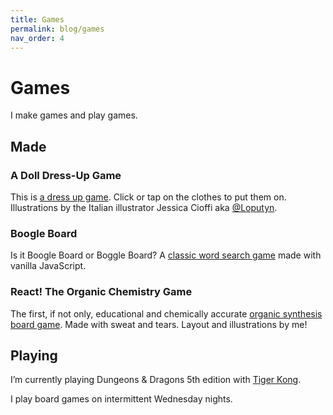 ```yaml
---
title: Games
permalink: blog/games
nav_order: 4
---
```

# Games

I make games and play games.

## Made

### A Doll Dress-Up Game
This is [a dress up game](https://mandychen.art/ccsf/cnit133/game/). Click or tap on the clothes to put them on. Illustrations by the Italian illustrator Jessica Cioffi aka [@Loputyn](https://www.instagram.com/loputyn).

### Boogle Board
Is it Boogle Board or Boggle Board? A [classic word search game](https://picaq.github.io/JS-HTML-Games/) made with vanilla JavaScript.

### React! The Organic Chemistry Game
The first, if not only, educational and chemically accurate [organic synthesis board game](https://www.reactgame.com/). Made with sweat and tears. Layout and illustrations by me!

## Playing

I’m currently playing Dungeons & Dragons 5th edition with [Tiger Kong](https://tigerkong.me/).

I play board games on intermittent Wednesday nights.
